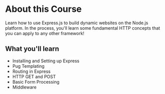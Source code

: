 # About this Course
Learn how to use Express.js to build dynamic websites on the Node.js platform. In the process, you'll learn some fundamental HTTP concepts that you can apply to any other framework!

## What you'll learn
- Installing and Setting up Express
- Pug Templating
- Routing in Express
- HTTP GET and POST
- Basic Form Processing
- Middleware